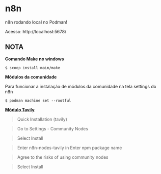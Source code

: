 # n8n

n8n rodando local no Podman!

Acesso: http://localhost:5678/

## NOTA

**Comando Make no windows**

```ssh
$ scoop install main/make
```

**Módulos da comunidade**

Para funcionar a instalação de módulos da comunidade na tela settings do n8n

```ssh
$ podman machine set --rootful
```

**[Módulo Tavily](https://tavily.com/])**

>Quick Installation (tavily)

>Go to Settings - Community Nodes

>Select Install

>Enter n8n-nodes-tavily in Enter npm package name

>Agree to the risks of using community nodes

>Select Install
